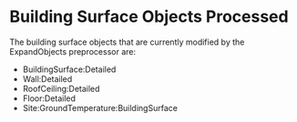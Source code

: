 # Building Surface Objects Processed

The building surface objects that are currently modified by the ExpandObjects preprocessor are:

- BuildingSurface:Detailed
- Wall:Detailed
- RoofCeiling:Detailed
- Floor:Detailed
- Site:GroundTemperature:BuildingSurface